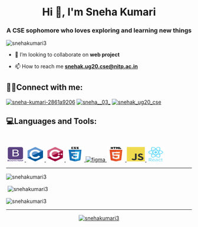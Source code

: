 <h1 align="center">Hi 👋, I'm Sneha Kumari</h1>
<h3 align="center">A CSE sophomore who loves exploring and learning new things</h3>

<p align="left"> <img src="https://komarev.com/ghpvc/?username=snehakumari3&label=Profile%20views&color=0e75b6&style=flat" alt="snehakumari3" /> </p>



- 👯 I’m looking to collaborate on **web project**

- 📫 How to reach me **snehak.ug20.cse@nitp.ac.in**

<h2 align="left">🙋‍♀️Connect with me:</h2>
<p align="left">
<a href="https://linkedin.com/in/sneha-kumari-2861a9206" target="blank"><img align="center" src="https://raw.githubusercontent.com/rahuldkjain/github-profile-readme-generator/master/src/images/icons/Social/linked-in-alt.svg" alt="sneha-kumari-2861a9206" height="30" width="50" /></a>
<a href="https://instagram.com/sneha__03_" target="blank"><img align="center" src="https://raw.githubusercontent.com/rahuldkjain/github-profile-readme-generator/master/src/images/icons/Social/instagram.svg" alt="sneha__03_" height="30" width="50" /></a>
<a href="https://www.hackerrank.com/snehak_ug20_cse" target="blank"><img align="center" src="https://raw.githubusercontent.com/rahuldkjain/github-profile-readme-generator/master/src/images/icons/Social/hackerrank.svg" alt="snehak_ug20_cse" height="30" width="50" /></a>
</p>
<h2 align="left">💻Languages and Tools:</h2>
<br>
<p align="left"> <a href="https://getbootstrap.com" target="_blank"> <img src="https://raw.githubusercontent.com/devicons/devicon/master/icons/bootstrap/bootstrap-plain-wordmark.svg" alt="bootstrap" width="50" height="40"/> </a> <a href="https://www.cprogramming.com/" target="_blank"> <img src="https://raw.githubusercontent.com/devicons/devicon/master/icons/c/c-original.svg" alt="c" width="50" height="40"/> </a> <a href="https://www.w3schools.com/cpp/" target="_blank"> <img src="https://raw.githubusercontent.com/devicons/devicon/master/icons/cplusplus/cplusplus-original.svg" alt="cplusplus" width="50" height="40"/> </a> <a href="https://www.w3schools.com/css/" target="_blank"> <img src="https://raw.githubusercontent.com/devicons/devicon/master/icons/css3/css3-original-wordmark.svg" alt="css3" width="50" height="40"/> </a> <a href="https://www.figma.com/" target="_blank"> <img src="https://www.vectorlogo.zone/logos/figma/figma-icon.svg" alt="figma" width="50" height="40"/> </a> <a href="https://www.w3.org/html/" target="_blank"> <img src="https://raw.githubusercontent.com/devicons/devicon/master/icons/html5/html5-original-wordmark.svg" alt="html5" width="50" height="40"/> </a> <a href="https://developer.mozilla.org/en-US/docs/Web/JavaScript" target="_blank"> <img src="https://raw.githubusercontent.com/devicons/devicon/master/icons/javascript/javascript-original.svg" alt="javascript" width="50" height="40"/> </a> <a href="https://reactjs.org/" target="_blank"> <img src="https://raw.githubusercontent.com/devicons/devicon/master/icons/react/react-original-wordmark.svg" alt="react" width="50" height="40"/> </a> </p>
<hr>

<p><img align="center" src="https://github-readme-stats.vercel.app/api/top-langs?username=snehakumari3&show_icons=true&locale=en&layout=compact" alt="snehakumari3" /></p>

<p>&nbsp;<img align="center" src="https://github-readme-stats.vercel.app/api?username=snehakumari3&show_icons=true&locale=en" alt="snehakumari3" /></p>

<p><img align="center" src="https://github-readme-streak-stats.herokuapp.com/?user=snehakumari3&" alt="snehakumari3" /></p>
<hr>
<p align="center"> <a href="https://github.com/ryo-ma/github-profile-trophy"><img src="https://github-profile-trophy.vercel.app/?username=snehakumari3" alt="snehakumari3" /></a> </p>
